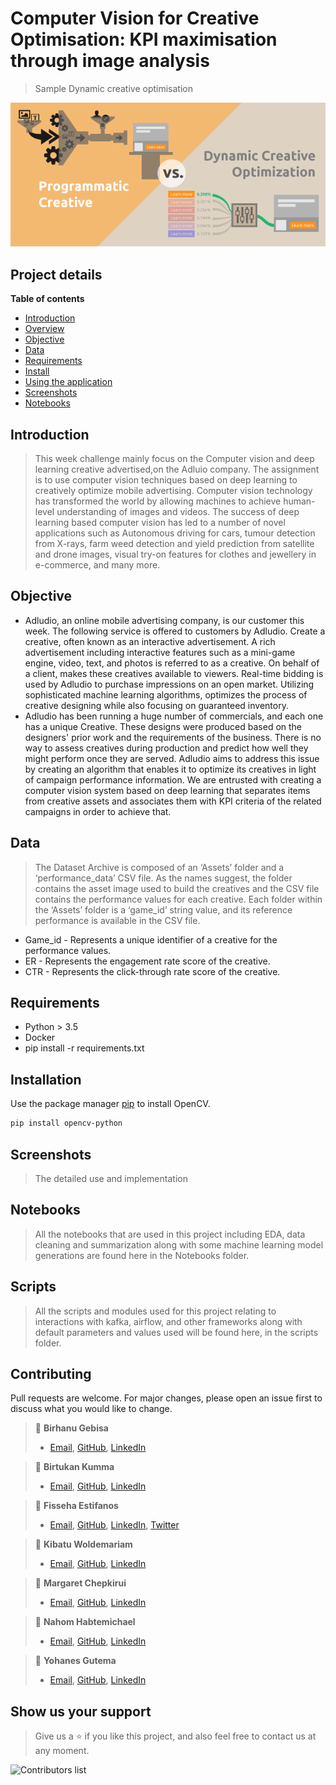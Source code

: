 # Computer Vision for Creative Optimisation: KPI maximisation through image analysis

> Sample Dynamic creative optimisation

![](screen-shoot/programmatic-versus-dco.png)

## Project details

**Table of contents**

- [Introduction](#introduction)
- [Overview](#overview)
- [Objective](#objective)
- [Data](#data)
- [Requirements](#requirements)
- [Install](#install)
- [Using the application](#examples)
- [Screenshots](#screenshots)
- [Notebooks](#notebooks)

## Introduction

> This week challenge mainly focus on the Computer vision and deep learning creative advertised,on the Adluio company. The assignment is to use computer vision techniques based on deep learning to creatively optimize mobile advertising. Computer vision technology has transformed the world by allowing machines to achieve human-level understanding of images and videos. The success of deep learning based computer vision has led to a number of novel applications such as Autonomous driving for cars, tumour detection from X-rays, farm weed detection and yield prediction from satellite and drone images, visual try-on features for clothes and jewellery in e-commerce, and many more.

## Objective

- Adludio, an online mobile advertising company, is our customer this week. The following service is offered to customers by Adludio. Create a creative, often known as an interactive advertisement. A rich advertisement including interactive features such as a mini-game engine, video, text, and photos is referred to as a creative. On behalf of a client, makes these creatives available to viewers. Real-time bidding is used by Adludio to purchase impressions on an open market. Utilizing sophisticated machine learning algorithms, optimizes the process of creative designing while also focusing on guaranteed inventory.
- Adludio has been running a huge number of commercials, and each one has a unique Creative. These designs were produced based on the designers' prior work and the requirements of the business. There is no way to assess creatives during production and predict how well they might perform once they are served. Adludio aims to address this issue by creating an algorithm that enables it to optimize its creatives in light of campaign performance information. We are entrusted with creating a computer vision system based on deep learning that separates items from creative assets and associates them with KPI criteria of the related campaigns in order to achieve that.

## Data

> The Dataset Archive is composed of an ‘Assets’ folder and a ‘performance_data’ CSV file. As the names suggest, the folder contains the asset image used to build the creatives and the CSV file contains the performance values for each creative. Each folder within the ‘Assets’ folder is a ‘game_id’ string value, and its reference performance is available in the CSV file.

- Game_id - Represents a unique identifier of a creative for the performance values.
- ER - Represents the engagement rate score of the creative.
- CTR - Represents the click-through rate score of the creative.

## Requirements

- Python > 3.5
- Docker
- pip install -r requirements.txt

## Installation

Use the package manager [pip](https://pip.pypa.io/en/stable/) to install OpenCV.

```bash
pip install opencv-python
```

## Screenshots

> The detailed use and implementation

## Notebooks

> All the notebooks that are used in this project including EDA, data cleaning and summarization along with some machine learning model generations are found here in the Notebooks folder.

## Scripts

> All the scripts and modules used for this project relating to interactions with kafka, airflow, and other frameworks along with default parameters and values used will be found here, in the scripts folder.

## Contributing

Pull requests are welcome. For major changes, please open an issue first to discuss what you would like to change.

> 👤 **Birhanu Gebisa**
>
> - [Email](mailto:birhanugebisa@gmail.com), [GitHub](https://github.com/BirhanuGebisa), [LinkedIn](https://www.linkedin.com/in/birhanu-gebisa2721/)

> 👤 **Birtukan Kumma**
>
> - [Email](mailto:birtukankuma1113@gmail.com), [GitHub](https://github.com/BirtukanK), [LinkedIn](https://www.linkedin.com/in/)

> 👤 **Fisseha Estifanos**
>
> - [Email](mailto:fisseha.137@gamil.com), [GitHub](https://github.com/fisseha-estifanos), [LinkedIn](https://www.linkedin.com/in/fisseha-estifanos-109ba6199/), [Twitter](https://twitter.com/f0x__tr0t)

> 👤 **Kibatu Woldemariam**
>
> - [Email](mailto:kbkibatu@gmail.com), [GitHub](https://github.com/kebishaa), [LinkedIn](https://www.linkedin.com/in/)

> 👤 **Margaret Chepkirui**
>
> - [Email](mailto:maggycheppy@gmail.com), [GitHub](https://github.com/MegCheppy), [LinkedIn](https://www.linkedin.com/in/)

> 👤 **Nahom Habtemichael**
>
> - [Email](mailto:nahomhabtemichael@gmail.com), [GitHub](https://github.com/nahomHmichael), [LinkedIn](https://www.linkedin.com/in/)

> 👤 **Yohanes Gutema**
>
> - [Email](mailto:yohgut@gmail.com), [GitHub](https://github.com/Yohanes-GR), [LinkedIn](https://www.linkedin.com/in/)

## Show us your support

> Give us a ⭐ if you like this project, and also feel free to contact us at any moment.

![Contributors list](https://contrib.rocks/image?repo=ad-Optimisation/ad_optimisation)
